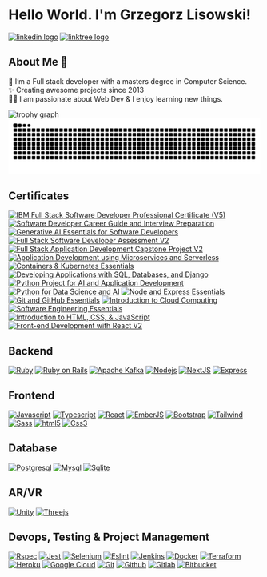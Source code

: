 <h1 align="left">Hello World. I'm Grzegorz Lisowski!</h1>


<div align="left">
  <a href="https://www.linkedin.com/in/glisowski91/" target="_blank"><img src="https://raw.githubusercontent.com/maurodesouza/profile-readme-generator/master/src/assets/icons/social/linkedin/default.svg" width="52" height="40" alt="linkedin logo"  /></a>
  <a href="https://linktr.ee/noplisu" target="_blank"><img src="https://raw.githubusercontent.com/maurodesouza/profile-readme-generator/master/src/assets/icons/social/linktree/default.svg" width="52" height="40" alt="linktree logo"  /></a>
</div>


<h2 align="left">About Me 🚀</h2>


<p align="left">🌱 I’m a Full stack developer with a masters degree in Computer Science.<br>✨ Creating awesome projects since 2013<br>👨‍💻 I am passionate about Web Dev & I enjoy learning new things.</p>


<div align="left">
  <img src="https://github-profile-trophy.vercel.app?username=noplisu&theme=dracula&column=-1&margin-w=8&margin-h=8&rank=-?" alt="trophy graph"  />
</div>


<img src="https://raw.githubusercontent.com/noplisu/noplisu/output/snake.svg" alt="Snake animation" />

<h2 align="left">Certificates</h2>

<!--START_SECTION:badges-->
[![IBM Full Stack Software Developer Professional Certificate (V5)](https://images.credly.com/size/120x120/images/17add978-0cea-40e8-8832-9492fc7c260b/Coursera_20Full_20Stack_20Software_20Developer_20Prof_20Cert_20V5.png)](http://www.credly.com/badges/877b9833-261e-4e47-aa49-1e044e2a9e28 "IBM Full Stack Software Developer Professional Certificate (V5)")
[![Software Developer Career Guide and Interview Preparation](https://images.credly.com/size/120x120/images/8647d8b6-2e29-4a88-bfb8-d5ba41ab5716/image.png)](http://www.credly.com/badges/bfb20ade-d265-4fef-be19-91e23525ec15 "Software Developer Career Guide and Interview Preparation")
[![Generative AI Essentials for Software Developers](https://images.credly.com/size/120x120/images/afaacd18-d4a9-48af-b54c-846615756ec7/image.png)](http://www.credly.com/badges/079b1116-d474-42c3-ba74-ee565c120e97 "Generative AI Essentials for Software Developers")
[![Full Stack Software Developer Assessment V2](https://images.credly.com/size/120x120/images/aaf2d039-1b58-47f4-9d8c-dc94f686ca2f/image.png)](http://www.credly.com/badges/4c61cd1b-dd85-4c98-8cac-1ba60bb05ea8 "Full Stack Software Developer Assessment V2")
[![Full Stack Application Development Capstone Project V2](https://images.credly.com/size/120x120/images/0bb5db18-6ae0-4993-9701-0c841d4d6e72/image.png)](http://www.credly.com/badges/04dfc447-a345-4d84-ad33-5085cf4d12e0 "Full Stack Application Development Capstone Project V2")
[![Application Development using Microservices and Serverless](https://images.credly.com/size/120x120/images/eaaf4a45-b93e-41d1-91d3-d331c6210314/image.png)](http://www.credly.com/badges/2a864863-ece6-476b-a419-c09e8b7bf5c3 "Application Development using Microservices and Serverless")
[![Containers & Kubernetes Essentials](https://images.credly.com/size/120x120/images/fadae326-142d-4855-a42f-f0b07e65eac1/image.png)](http://www.credly.com/badges/ef5cbddd-273e-431d-b40b-a017225cad81 "Containers & Kubernetes Essentials")
[![Developing Applications with SQL, Databases, and Django](https://images.credly.com/size/120x120/images/99ac9d76-89ad-42d9-abad-0b3167c4c566/image.png)](http://www.credly.com/badges/fc911ce1-2a1b-4440-8279-85583c139544 "Developing Applications with SQL, Databases, and Django")
[![Python Project for AI and Application Development](https://images.credly.com/size/120x120/images/33ed2910-9750-4613-aa2a-590e845c6edb/image.png)](http://www.credly.com/badges/17d7313d-bb20-44a4-8177-da3af532ade0 "Python Project for AI and Application Development")
[![Python for Data Science and AI](https://images.credly.com/size/120x120/images/40bee502-a5b3-4365-90e7-57eed5067594/image.png)](http://www.credly.com/badges/119f0f0f-5665-479e-93c0-82a3672794fc "Python for Data Science and AI")
[![Node and Express Essentials](https://images.credly.com/size/120x120/images/43eabfbc-06d4-4633-9be0-0f56cfbdb607/image.png)](http://www.credly.com/badges/28962868-92db-4304-9234-55360cc11e45 "Node and Express Essentials")
[![Git and GitHub Essentials](https://images.credly.com/size/120x120/images/9a0255eb-a47d-4f3a-9611-243bfe3eb9e4/image.png)](http://www.credly.com/badges/39d97468-c15c-41dc-9329-8df9f758d6fb "Git and GitHub Essentials")
[![Introduction to Cloud Computing](https://images.credly.com/size/120x120/images/a9d0fe89-a11c-4266-8940-9eca7762b294/image.png)](http://www.credly.com/badges/0d81488c-b345-4ef8-ba07-9b9068cceb80 "Introduction to Cloud Computing")
[![Software Engineering Essentials](https://images.credly.com/size/120x120/images/1b67aaf9-670d-4c92-8d51-7ac1190f0a42/image.png)](http://www.credly.com/badges/2f9621e4-10e4-409d-ac17-03a9509a1bd0 "Software Engineering Essentials")
[![Introduction to HTML, CSS, & JavaScript](https://images.credly.com/size/120x120/images/09490195-093b-4c9f-9f31-bdc434e66a23/Coursera_20Introduction_20to_20HTML_20CSS_20and_20JavaScript.png)](http://www.credly.com/badges/37291c42-c057-440d-b3a9-4596361ffad4 "Introduction to HTML, CSS, & JavaScript")
[![Front-end Development with React V2](https://images.credly.com/size/120x120/images/e747147a-9300-4795-8b38-704a133bed88/Coursera_20Front_20end_20Development_20with_20React_20V2.png)](http://www.credly.com/badges/064de5f9-0a47-4b64-9bfe-46183dc12e96 "Front-end Development with React V2")
<!--END_SECTION:badges-->


<h2 align="left">Backend</h2>


<p dir="auto">
  <a href="https://github.com/noplisu"><img src="https://cdn.jsdelivr.net/gh/devicons/devicon/icons/ruby/ruby-original.svg" height="40" alt="Ruby" title="Ruby" /></a>
  <a href="https://github.com/noplisu"><img src="https://cdn.jsdelivr.net/gh/devicons/devicon/icons/rails/rails-original-wordmark.svg" height="40" alt="Ruby on Rails" title="Ruby on Rails" /></a>
  <a href="https://github.com/noplisu"><img src="https://cdn.jsdelivr.net/gh/devicons/devicon/icons/apachekafka/apachekafka-original.svg" height="40" alt="Apache Kafka" title="Apache Kafka"  /></a>
  <a href="https://github.com/noplisu"><img src="https://cdn.jsdelivr.net/gh/devicons/devicon/icons/nodejs/nodejs-original.svg" height="40" alt="Nodejs" title="Nodejs" /></a>
  <a href="https://github.com/noplisu"><img src="https://cdn.jsdelivr.net/gh/devicons/devicon/icons/nextjs/nextjs-original.svg" height="40" alt="NextJS" title="NextJS" /></a>
  <a href="https://github.com/noplisu"><img src="https://cdn.jsdelivr.net/gh/devicons/devicon@latest/icons/express/express-original.svg" height="40" alt="Express" title="Express" /></a>
</p>


<h2 align="left">Frontend</h2>


<p dir="auto">
  <a href="https://github.com/noplisu"><img src="https://cdn.jsdelivr.net/gh/devicons/devicon/icons/javascript/javascript-original.svg" height="40" alt="Javascript" title="Javascript" /></a>
  <a href="https://github.com/noplisu"><img src="https://cdn.jsdelivr.net/gh/devicons/devicon/icons/typescript/typescript-original.svg" height="40" alt="Typescript" title="Typescript" /></a>
  <a href="https://github.com/noplisu"><img src="https://cdn.jsdelivr.net/gh/devicons/devicon/icons/react/react-original.svg" height="40" alt="React" title="React" /></a>
  <a href="https://github.com/noplisu"><img src="https://cdn.jsdelivr.net/gh/devicons/devicon/icons/ember/ember-original-wordmark.svg" height="40" alt="EmberJS" title="EmberJS" /></a>
  <a href="https://github.com/noplisu"><img src="https://cdn.jsdelivr.net/gh/devicons/devicon/icons/bootstrap/bootstrap-original.svg" height="40" alt="Bootstrap" title="Bootstrap" /></a>
  <a href="https://github.com/noplisu"><img src="https://cdn.jsdelivr.net/gh/devicons/devicon/icons/tailwindcss/tailwindcss-original.svg" height="40" alt="Tailwind" title="Tailwind" /></a>
  <a href="https://github.com/noplisu"><img src="https://cdn.jsdelivr.net/gh/devicons/devicon/icons/sass/sass-original.svg" height="40" alt="Sass" title="Sass" /></a>
  <a href="https://github.com/noplisu"><img src="https://cdn.jsdelivr.net/gh/devicons/devicon/icons/html5/html5-original.svg" height="40" alt="html5" title="html5" /></a>
  <a href="https://github.com/noplisu"><img src="https://cdn.jsdelivr.net/gh/devicons/devicon/icons/css3/css3-original.svg" height="40" alt="Css3" title="Css3" /></a>
</p>


<h2 align="left">Database</h2>


<p dir="auto">
  <a href="https://github.com/noplisu"><img src="https://cdn.jsdelivr.net/gh/devicons/devicon/icons/postgresql/postgresql-original.svg" height="40" alt="Postgresql" title="Postgresql" /></a>
  <a href="https://github.com/noplisu"><img src="https://cdn.jsdelivr.net/gh/devicons/devicon/icons/mysql/mysql-original.svg" height="40" alt="Mysql" title="Mysql" /></a>
  <a href="https://github.com/noplisu"><img src="https://cdn.jsdelivr.net/gh/devicons/devicon/icons/sqlite/sqlite-original.svg" height="40" alt="Sqlite" title="Sqlite" /></a>
</p>


<h2 align="left">AR/VR</h2>


<p dir="auto">
  <a href="https://github.com/noplisu"><img src="https://cdn.jsdelivr.net/gh/devicons/devicon/icons/unity/unity-original.svg" height="40" alt="Unity" title="Unity" /></a>
  <a href="https://github.com/noplisu"><img src="https://cdn.jsdelivr.net/gh/devicons/devicon/icons/threejs/threejs-original.svg" height="40" alt="Threejs" title="Threejs" /></a>
</p>


<h2 align="left">Devops, Testing & Project Management</h2>


<p dir="auto">
  <a href="https://github.com/noplisu"><img src="https://cdn.jsdelivr.net/gh/devicons/devicon/icons/rspec/rspec-original.svg" height="40" alt="Rspec" title="Rspec" /></a>
  <a href="https://github.com/noplisu"><img src="https://cdn.jsdelivr.net/gh/devicons/devicon/icons/jest/jest-plain.svg" height="40" alt="Jest" title="Jest" /></a>
  <a href="https://github.com/noplisu"><img src="https://cdn.jsdelivr.net/gh/devicons/devicon/icons/selenium/selenium-original.svg" height="40" alt="Selenium" title="Selenium" /></a>
  <a href="https://github.com/noplisu"><img src="https://cdn.jsdelivr.net/gh/devicons/devicon/icons/eslint/eslint-original.svg" height="40" alt="Eslint" title="Eslint" /></a>
  <a href="https://github.com/noplisu"><img src="https://cdn.jsdelivr.net/gh/devicons/devicon/icons/jenkins/jenkins-line.svg" height="40" alt="Jenkins" title="Jenkins" /></a>
  <a href="https://github.com/noplisu"><img src="https://cdn.jsdelivr.net/gh/devicons/devicon/icons/docker/docker-original.svg" height="40" alt="Docker" title="Docker" /></a>
  <a href="https://github.com/noplisu"><img src="https://cdn.jsdelivr.net/gh/devicons/devicon/icons/terraform/terraform-original.svg" height="40" alt="Terraform" title="Terraform" /></a>
  <a href="https://github.com/noplisu"><img src="https://cdn.jsdelivr.net/gh/devicons/devicon/icons/heroku/heroku-original.svg" height="40" alt="Heroku" title="Heroku" /></a>
  <a href="https://github.com/noplisu"><img src="https://cdn.jsdelivr.net/gh/devicons/devicon/icons/googlecloud/googlecloud-original.svg" height="40" alt="Google Cloud" title="Google Cloud" /></a>
  <a href="https://github.com/noplisu"><img src="https://cdn.jsdelivr.net/gh/devicons/devicon/icons/git/git-original.svg" height="40" alt="Git" title="Git" /></a>
  <a href="https://github.com/noplisu"><img src="https://cdn.jsdelivr.net/gh/devicons/devicon/icons/github/github-original.svg" height="40" alt="Github" title="Github" /></a>
  <a href="https://github.com/noplisu"><img src="https://cdn.jsdelivr.net/gh/devicons/devicon/icons/gitlab/gitlab-original.svg" height="40" alt="Gitlab" title="Gitlab" /></a>
  <a href="https://github.com/noplisu"><img src="https://cdn.jsdelivr.net/gh/devicons/devicon/icons/bitbucket/bitbucket-original.svg" height="40" alt="Bitbucket" title="Bitbucket" /></a>
</p>
